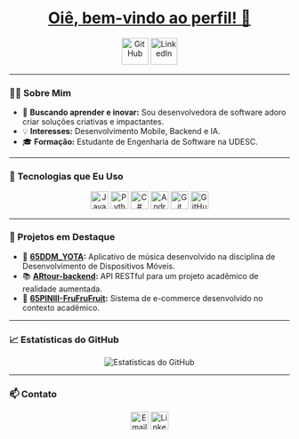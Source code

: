 <h1 align="center"><a href="https://github.com/afcoelho44">Oiê, bem-vindo ao perfil! 👋</a></h1>

<p align="center">
  <a href="https://github.com/afcoelho44">
    <picture>
      <source media="(prefers-color-scheme: dark)" srcset="https://cdn.simpleicons.org/github/white">
      <img alt="GitHub" title="GitHub" height="48" width="48" src="https://cdn.simpleicons.org/github"></picture></a>
  <a href="https://www.linkedin.com/in/ana-fábia-coelho-dos-santos-12475624b">
    <img alt="LinkedIn" title="LinkedIn" height="48" width="48" src="https://cdn.simpleicons.org/linkedin"></a>
</p>

---

### 👩‍💻 Sobre Mim
- 🌱 **Buscando aprender e inovar:** Sou desenvolvedora de software adoro criar soluções criativas e impactantes.
- 💡 **Interesses:** Desenvolvimento Mobile, Backend e IA.
- 🎓 **Formação:** Estudante de Engenharia de Software na UDESC.

---

### 🔧 Tecnologias que Eu Uso
<p align="center">
  <img src="https://cdn.simpleicons.org/java/ED8B00" height="32" alt="Java" title="Java">
  <img src="https://cdn.simpleicons.org/python/3776AB" height="32" alt="Python" title="Python">
  <img src="https://cdn.simpleicons.org/csharp/239120" height="32" alt="C#" title="C#">
  <img src="https://cdn.simpleicons.org/androidstudio/3DDC84" height="32" alt="Android Studio" title="Android Studio">
  <img src="https://cdn.simpleicons.org/git/F05032" height="32" alt="Git" title="Git">
  <img src="https://cdn.simpleicons.org/github/181717" height="32" alt="GitHub" title="GitHub">
</p>

---

### 🚀 Projetos em Destaque
- 🎵 **[65DDM_YOTA](https://github.com/afcoelho44/65DDM_YOTA):** Aplicativo de música desenvolvido na disciplina de Desenvolvimento de Dispositivos Móveis.
- 📚 **[ARtour-backend](https://github.com/afcoelho44/ARtour-backend):** API RESTful para um projeto acadêmico de realidade aumentada.
- 🛒 **[65PINIII-FruFruFruit](https://github.com/Deb4cker/65PINIII-FruFruFruit):** Sistema de e-commerce desenvolvido no contexto acadêmico.

---

### 📈 Estatísticas do GitHub
<p align="center">
  <img src="https://github-readme-stats.vercel.app/api?username=afcoelho44&show_icons=true&theme=radical" alt="Estatísticas do GitHub">
</p>

---

### 📫 Contato
<p align="center">
  <a href="mailto:afcoelho44@gmail.com">
    <img src="https://cdn.simpleicons.org/gmail/EA4335" height="32" alt="Email" title="Email"></a>
  <a href="https://www.linkedin.com/in/ana-fábia-coelho-dos-santos-12475624b">
    <img src="https://cdn.simpleicons.org/linkedin/0077B5" height="32" alt="LinkedIn" title="LinkedIn"></a>
</p>
